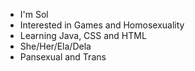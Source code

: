 -  I'm Sol
- Interested in Games and Homosexuality
- Learning Java, CSS and HTML
- She/Her/Ela/Dela
- Pansexual and Trans
